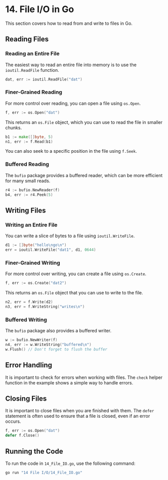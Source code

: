 # 14. File I/O in Go

This section covers how to read from and write to files in Go.

## Reading Files

### Reading an Entire File

The easiest way to read an entire file into memory is to use the `ioutil.ReadFile` function.

```go
dat, err := ioutil.ReadFile("dat")
```

### Finer-Grained Reading

For more control over reading, you can open a file using `os.Open`.

```go
f, err := os.Open("dat")
```

This returns an `os.File` object, which you can use to read the file in smaller chunks.

```go
b1 := make([]byte, 5)
n1, err := f.Read(b1)
```

You can also seek to a specific position in the file using `f.Seek`.

### Buffered Reading

The `bufio` package provides a buffered reader, which can be more efficient for many small reads.

```go
r4 := bufio.NewReader(f)
b4, err := r4.Peek(5)
```

## Writing Files

### Writing an Entire File

You can write a slice of bytes to a file using `ioutil.WriteFile`.

```go
d1 := []byte("hello\ngo\n")
err = ioutil.WriteFile("dat1", d1, 0644)
```

### Finer-Grained Writing

For more control over writing, you can create a file using `os.Create`.

```go
f, err := os.Create("dat2")
```

This returns an `os.File` object that you can use to write to the file.

```go
n2, err = f.Write(d2)
n3, err = f.WriteString("writes\n")
```

### Buffered Writing

The `bufio` package also provides a buffered writer.

```go
w := bufio.NewWriter(f)
n4, err := w.WriteString("buffered\n")
w.Flush() // Don't forget to flush the buffer
```

## Error Handling

It is important to check for errors when working with files. The `check` helper function in the example shows a simple way to handle errors.

## Closing Files

It is important to close files when you are finished with them. The `defer` statement is often used to ensure that a file is closed, even if an error occurs.

```go
f, err := os.Open("dat")
defer f.Close()
```

## Running the Code

To run the code in `14_File_IO.go`, use the following command:

```bash
go run "14 File I/O/14_File_IO.go"
```
